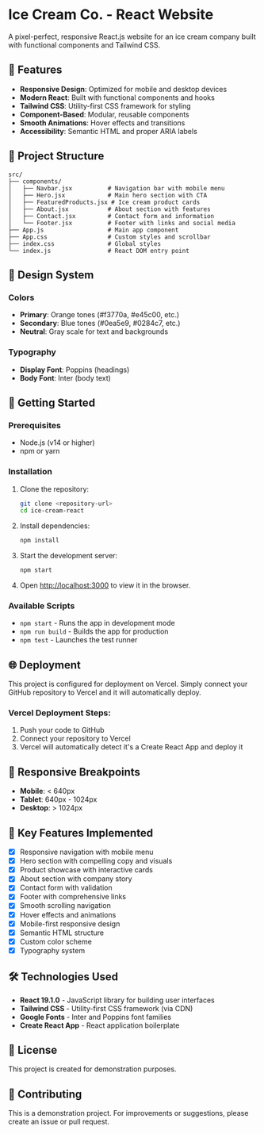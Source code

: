 # Ice Cream Co. - React Website

A pixel-perfect, responsive React.js website for an ice cream company built with functional components and Tailwind CSS.

## 🍦 Features

- **Responsive Design**: Optimized for mobile and desktop devices
- **Modern React**: Built with functional components and hooks
- **Tailwind CSS**: Utility-first CSS framework for styling
- **Component-Based**: Modular, reusable components
- **Smooth Animations**: Hover effects and transitions
- **Accessibility**: Semantic HTML and proper ARIA labels

## 📁 Project Structure

```
src/
├── components/
│   ├── Navbar.jsx          # Navigation bar with mobile menu
│   ├── Hero.jsx            # Main hero section with CTA
│   ├── FeaturedProducts.jsx # Ice cream product cards
│   ├── About.jsx           # About section with features
│   ├── Contact.jsx         # Contact form and information
│   └── Footer.jsx          # Footer with links and social media
├── App.js                  # Main app component
├── App.css                 # Custom styles and scrollbar
├── index.css               # Global styles
└── index.js                # React DOM entry point
```

## 🎨 Design System

### Colors
- **Primary**: Orange tones (#f3770a, #e45c00, etc.)
- **Secondary**: Blue tones (#0ea5e9, #0284c7, etc.)
- **Neutral**: Gray scale for text and backgrounds

### Typography
- **Display Font**: Poppins (headings)
- **Body Font**: Inter (body text)

## 🚀 Getting Started

### Prerequisites
- Node.js (v14 or higher)
- npm or yarn

### Installation

1. Clone the repository:
   ```bash
   git clone <repository-url>
   cd ice-cream-react
   ```

2. Install dependencies:
   ```bash
   npm install
   ```

3. Start the development server:
   ```bash
   npm start
   ```

4. Open [http://localhost:3000](http://localhost:3000) to view it in the browser.

### Available Scripts

- `npm start` - Runs the app in development mode
- `npm run build` - Builds the app for production
- `npm test` - Launches the test runner

## 🌐 Deployment

This project is configured for deployment on Vercel. Simply connect your GitHub repository to Vercel and it will automatically deploy.

### Vercel Deployment Steps:
1. Push your code to GitHub
2. Connect your repository to Vercel
3. Vercel will automatically detect it's a Create React App and deploy it

## 📱 Responsive Breakpoints

- **Mobile**: < 640px
- **Tablet**: 640px - 1024px
- **Desktop**: > 1024px

## 🎯 Key Features Implemented

- [x] Responsive navigation with mobile menu
- [x] Hero section with compelling copy and visuals
- [x] Product showcase with interactive cards
- [x] About section with company story
- [x] Contact form with validation
- [x] Footer with comprehensive links
- [x] Smooth scrolling navigation
- [x] Hover effects and animations
- [x] Mobile-first responsive design
- [x] Semantic HTML structure
- [x] Custom color scheme
- [x] Typography system

## 🛠 Technologies Used

- **React 19.1.0** - JavaScript library for building user interfaces
- **Tailwind CSS** - Utility-first CSS framework (via CDN)
- **Google Fonts** - Inter and Poppins font families
- **Create React App** - React application boilerplate

## 📄 License

This project is created for demonstration purposes.

## 🤝 Contributing

This is a demonstration project. For improvements or suggestions, please create an issue or pull request.
